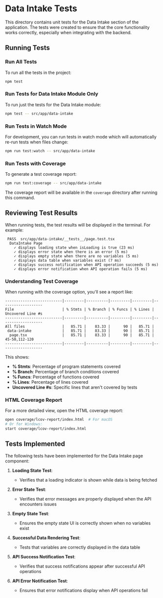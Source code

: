 # Data Intake Tests

This directory contains unit tests for the Data Intake section of the application. The tests were created to ensure that the core functionality works correctly, especially when integrating with the backend.

## Running Tests

### Run All Tests

To run all the tests in the project:

```bash
npm test
```

### Run Tests for Data Intake Module Only

To run just the tests for the Data Intake module:

```bash
npm test -- src/app/data-intake
```

### Run Tests in Watch Mode

For development, you can run tests in watch mode which will automatically re-run tests when files change:

```bash
npm run test:watch -- src/app/data-intake
```

### Run Tests with Coverage

To generate a test coverage report:

```bash
npm run test:coverage -- src/app/data-intake
```

The coverage report will be available in the `coverage` directory after running this command.

## Reviewing Test Results

When running tests, the test results will be displayed in the terminal. For example:

```
 PASS  src/app/data-intake/__tests__/page.test.tsx
  DataIntake Page
    ✓ displays loading state when isLoading is true (23 ms)
    ✓ displays error state when there is an error (5 ms)
    ✓ displays empty state when there are no variables (5 ms)
    ✓ displays data table when variables exist (7 ms)
    ✓ displays success notification when API operation succeeds (5 ms)
    ✓ displays error notification when API operation fails (5 ms)
```

### Understanding Test Coverage

When running with the coverage option, you'll see a report like:

```
--------------------------|---------|----------|---------|---------|-------------------
File                      | % Stmts | % Branch | % Funcs | % Lines | Uncovered Line #s 
--------------------------|---------|----------|---------|---------|-------------------
All files                 |   85.71 |    83.33 |      90 |   85.71 |                   
 data-intake              |   85.71 |    83.33 |      90 |   85.71 |                   
  page.tsx                |   85.71 |    83.33 |      90 |   85.71 | 45-50,112-120
--------------------------|---------|----------|---------|---------|-------------------
```

This shows:
- **% Stmts**: Percentage of program statements covered
- **% Branch**: Percentage of branch conditions covered 
- **% Funcs**: Percentage of functions covered
- **% Lines**: Percentage of lines covered
- **Uncovered Line #s**: Specific lines that aren't covered by tests

### HTML Coverage Report

For a more detailed view, open the HTML coverage report:

```bash
open coverage/lcov-report/index.html  # For macOS
# Or for Windows:
start coverage/lcov-report/index.html
```

## Tests Implemented

The following tests have been implemented for the Data Intake page component:

1. **Loading State Test**:
   - Verifies that a loading indicator is shown while data is being fetched

2. **Error State Test**:
   - Verifies that error messages are properly displayed when the API encounters issues

3. **Empty State Test**:
   - Ensures the empty state UI is correctly shown when no variables exist

4. **Successful Data Rendering Test**:
   - Tests that variables are correctly displayed in the data table

5. **API Success Notification Test**:
   - Verifies that success notifications appear after successful API operations

6. **API Error Notification Test**:
   - Ensures that error notifications display when API operations fail
